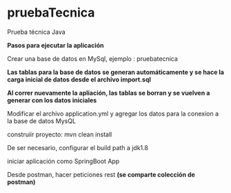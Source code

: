 # pruebaTecnica
Prueba técnica Java

**Pasos para ejecutar la aplicación**

Crear una base de datos en MySql, ejemplo : pruebatecnica

**Las tablas para la base de datos se generan automáticamente y se hace la carga inicial de datos desde el archivo import.sql**

**Al correr nuevamente la apliación, las tablas se borran y se vuelven a generar con los datos iniciales**

Modificar el archivo application.yml y agregar los datos para la conexion a la base de datos MysQL

construiir proyecto: mvn clean install

De ser necesario, configurar el build path a jdk1.8

iniciar aplicación como SpringBoot App

Desde postman, hacer peticiones rest **(se comparte colección de postman)**
